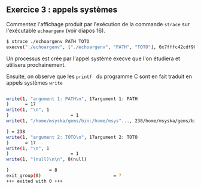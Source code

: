 ## Exercice 3 : appels systèmes

Commentez l'affichage produit par l'exécution de la commande `strace` sur l'exécutable `echoargenv` (voir diapos 16).

```bash
$ strace ./echoargenv PATH TOTO
execve("./echoargenv", ["./echoargenv", "PATH", "TOTO"], 0x7fffc42cdf90 /* 72 vars */) = 0
```

Un processus est crée par l'appel système execve que l'on étudiera et utilisera prochainement.

Ensuite, on observe que les `printf ` du programme C sont en fait traduit en appels systèmes `write`

```bash

write(1, "argument 1: PATH\n", 17argument 1: PATH
)      = 17
write(1, "\n", 1
)                       = 1
write(1, "/home/msyska/gems/bin:/home/msys"..., 238/home/msyska/gems/bin:/home/msyska/texlive/2018/bin/x86_64-linux:/home/msyska/anaconda3/bin:/home/msyska/nodejs/bin:/home/msyska/java/bin:/usr/local/sbin:/usr/local/bin:/usr/sbin:/usr/bin:/sbin:/bin:/usr/games:/usr/local/games:/snap/bin

) = 238
write(1, "argument 2: TOTO\n", 17argument 2: TOTO
)      = 17
write(1, "\n", 1
)                       = 1
write(1, "(null)\n\n", 8(null)

)               = 8
exit_group(0)                           = ?
+++ exited with 0 +++

```

